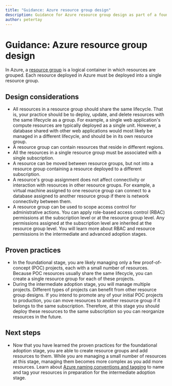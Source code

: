 ```yaml
---
title: "Guidance: Azure resource group design"
description: Guidance for Azure resource group design as part of a foundational cloud adoption strategy
author: petertay
---
```


# Guidance: Azure resource group design

In Azure, a [resource group](https://docs.microsoft.com/azure/azure-resource-manager/resource-group-overview#resource-groups) is a logical container in which resources are grouped. Each resource deployed in Azure must be deployed into a single resource group.

## Design considerations

- All resources in a resource group should share the same lifecycle. That is, your practice should be to deploy, update, and delete resources with the same lifecycle as a group. For example, a single web application's compute resources are typically deployed as a single unit. However, a database shared with other web applications would most likely be managed in a different lifecycle, and should be in its own resource group.
- A resource group can contain resources that reside in different regions.
- All the resources in a single resource group must be associated with a single subscription. 
- A resource can be moved between resource groups, but not into a resource group containing a resource deployed to a different subscription.
- A resource's group assignment does not affect connectivity or interaction with resources in other resource groups. For example, a virtual machine assigned to one resource group can connect to a database assigned to another resource group if there is network connectivity between them.
- A resource group can be used to scope access control for administrative actions. You can apply role-based access control (RBAC) permissions at the subscription level or at the resource group level. Any permissions assigned at the subscription level are inherited at the resource group level. You will learn more about RBAC and resource permissions in the intermediate and advanced adoption stages.

## Proven practices

- In the foundational stage, you are likely managing only a few proof-of-concept (POC) projects, each with a small number of resources. Because POC resources usually share the same lifecycle, you can create a single resource group for each of these projects.
- During the intermediate adoption stage, you will manage multiple projects. Different types of projects can benefit from other resource group designs. If you intend to promote any of your initial POC projects to production, you can move resources to another resource group if it belongs to the same subscription. Therefore, at this stage you should deploy these resources to the same subscription so you can reorganize resources in the future.

## Next steps

* Now that you have learned the proven practices for the foundational adoption stage, you are able to create resource groups and add resources to them. While you are managing a small number of resources at this stage, managing them becomes more complex as you add more resources. Learn about [Azure naming conventions and tagging](/azure/architecture/best-practices/naming-conventions?toc=/azure/architecture/cloud-adoption-guide/toc.json) to name and tag your resources in preparation for the intermediate adoption stage.
